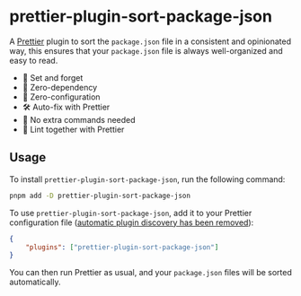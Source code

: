 # prettier-plugin-sort-package-json

A [Prettier](https://prettier.io/) plugin to sort the `package.json` file in a consistent and opinionated way, this ensures that your `package.json` file is always well-organized and easy to read.

- 🌟 Set and forget
- 🔌 Zero-dependency
- 🔧 Zero-configuration
- 🛠️ Auto-fix with Prettier
- 🚀 No extra commands needed
- 🧹 Lint together with Prettier

## Usage

To install `prettier-plugin-sort-package-json`, run the following command:

```bash
pnpm add -D prettier-plugin-sort-package-json
```

To use `prettier-plugin-sort-package-json`, add it to your Prettier configuration file ([automatic plugin discovery has been removed](https://prettier.io/blog/2023/07/05/3.0.0.html#plugin-search-feature-has-been-removed-14759httpsgithubcomprettierprettierpull14759-by-fiskerhttpsgithubcomfisker)):

```json
{
    "plugins": ["prettier-plugin-sort-package-json"]
}
```

You can then run Prettier as usual, and your `package.json` files will be sorted automatically.
